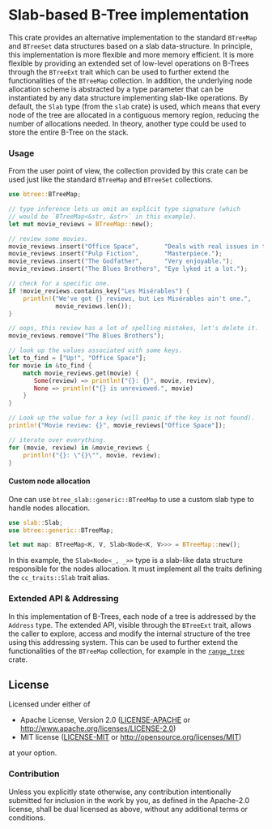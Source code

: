 # Slab-based B-Tree implementation

This crate provides an alternative implementation to the standard `BTreeMap`
and `BTreeSet` data structures based on a slab data-structure. In principle,
this implementation is more flexible and more memory efficient. It is more
flexible by providing an extended set of low-level operations on B-Trees
through the `BTreeExt` trait which can be used to further extend the
functionalities of the `BTreeMap` collection.
In addition, the underlying node allocation scheme is abstracted by a type
parameter that can be instantiated by any data structure implementing
slab-like operations.
By default, the `Slab` type (from the `slab` crate) is used, which means
that every node of the tree are allocated in a contiguous memory region,
reducing the number of allocations needed.
In theory, another type could be used to store the entire B-Tree on the stack.

### Usage

From the user point of view, the collection provided by this crate can be
used just like the standard `BTreeMap` and `BTreeSet` collections.
```rust
use btree::BTreeMap;

// type inference lets us omit an explicit type signature (which
// would be `BTreeMap<&str, &str>` in this example).
let mut movie_reviews = BTreeMap::new();

// review some movies.
movie_reviews.insert("Office Space",       "Deals with real issues in the workplace.");
movie_reviews.insert("Pulp Fiction",       "Masterpiece.");
movie_reviews.insert("The Godfather",      "Very enjoyable.");
movie_reviews.insert("The Blues Brothers", "Eye lyked it a lot.");

// check for a specific one.
if !movie_reviews.contains_key("Les Misérables") {
    println!("We've got {} reviews, but Les Misérables ain't one.",
             movie_reviews.len());
}

// oops, this review has a lot of spelling mistakes, let's delete it.
movie_reviews.remove("The Blues Brothers");

// look up the values associated with some keys.
let to_find = ["Up!", "Office Space"];
for movie in &to_find {
    match movie_reviews.get(movie) {
       Some(review) => println!("{}: {}", movie, review),
       None => println!("{} is unreviewed.", movie)
    }
}

// Look up the value for a key (will panic if the key is not found).
println!("Movie review: {}", movie_reviews["Office Space"]);

// iterate over everything.
for (movie, review) in &movie_reviews {
    println!("{}: \"{}\"", movie, review);
}
```

#### Custom node allocation

One can use `btree_slab::generic::BTreeMap` to
use a custom slab type to handle nodes allocation.

```rust
use slab::Slab;
use btree::generic::BTreeMap;

let mut map: BTreeMap<K, V, Slab<Node<K, V>>> = BTreeMap::new();
```

In this example,
the `Slab<Node<_, _>>` type is a slab-like data structure responsible for the nodes allocation.
It must implement all the traits defining the `cc_traits::Slab` trait alias.

### Extended API & Addressing

In this implementation of B-Trees, each node of a tree is addressed
by the `Address` type.
The extended API, visible through the `BTreeExt` trait,
allows the caller to explore, access and modify the
internal structure of the tree using this addressing system.
This can be used to further extend the functionalities of the `BTreeMap`
collection, for example in the
[`range_tree`]() crate.

## License

Licensed under either of

 * Apache License, Version 2.0 ([LICENSE-APACHE](LICENSE-APACHE) or http://www.apache.org/licenses/LICENSE-2.0)
 * MIT license ([LICENSE-MIT](LICENSE-MIT) or http://opensource.org/licenses/MIT)

at your option.

### Contribution

Unless you explicitly state otherwise, any contribution intentionally submitted
for inclusion in the work by you, as defined in the Apache-2.0 license, shall be dual licensed as above, without any
additional terms or conditions.